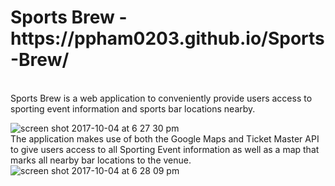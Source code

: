 <h1>Sports Brew - https://ppham0203.github.io/Sports-Brew/</h1><br>
Sports Brew is a web application to conveniently provide users access to sporting event information and sports bar locations nearby.


![screen shot 2017-10-04 at 6 27 30 pm](https://user-images.githubusercontent.com/28886343/31207257-069c67a4-a932-11e7-8d7a-bb3cf8ef23d4.png)
<br>
The application makes use of both the Google Maps and Ticket Master API to give users access to all Sporting Event information as well as a map that marks all nearby bar locations to the venue. 
![screen shot 2017-10-04 at 6 28 09 pm](https://user-images.githubusercontent.com/28886343/31207259-0913473c-a932-11e7-9305-946550aadec8.png)

